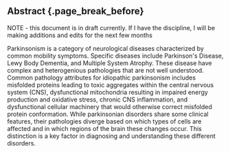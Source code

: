 ## Abstract {.page_break_before}

NOTE - this document is in draft currently.  If I have the discipline, I will be making additions and edits for the next few months

Parkinsonism is a category of neurological diseases characterized by common mobility symptoms.  Specific diseases include Parkinson's Disease, Lewy Body Dementia, and Multiple System Atrophy.  These disease have complex and heterogenious pathologies that are not well understood.  Common pathology attributes for idiopathic parkinsonism includes misfolded proteins leading to toxic aggregates within the central nervous system (CNS), dysfunctional mitochondria resulting in impaired energy production and oxidative stress, chronic CNS inflammation, and dysfunctional cellular machinery that would otherwise correct misfolded protein conformation.  While parkinsonian disorders share some clinical features, their pathologies diverge based on which types of cells are affected and in which regions of the brain these changes occur. This distinction is a key factor in diagnosing and understanding these different disorders.
